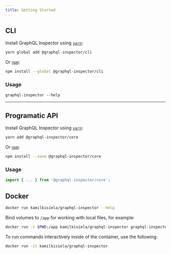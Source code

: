 ```yaml
---
title: Getting Started
---
```


## CLI

Install GraphQL Inspector using [`yarn`](https://yarnpkg.com/en):

```bash
yarn global add @graphql-inspector/cli
```

Or [`npm`](https://www.npmjs.com/):

```bash
npm install --global @graphql-inspector/cli
```

### Usage

    graphql-inspector --help

---

## Programatic API

Install GraphQL Inspector using [`yarn`](https://yarnpkg.com/en):

```bash
yarn add @graphql-inspector/core
```

Or [`npm`](https://www.npmjs.com/):

```bash
npm install --save @graphql-inspector/core
```

### Usage

```typescript
import { ... } from '@graphql-inspector/core';
```

## Docker

```bash
docker run kamilkisiela/graphql-inspector --help
```

Bind volumes to `/app` for working with local files, for example:

```bash
docker run -v $PWD:/app kamilkisiela/graphql-inspector graphql-inspector diff old.graphql new.graphql
```

To run commands interactively inside of the container, use the following:

```bash
docker run -it kamilkisiela/graphql-inspector
```
